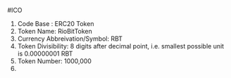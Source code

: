 #ICO
1. Code Base : ERC20 Token
2. Token Name: RioBitToken
3. Currency Abbreivation/Symbol: RBT
4. Token Divisibility: 8 digits after decimal point, i.e. smallest possible unit is 0.00000001 RBT
5. Token Number: 1000,000
6.